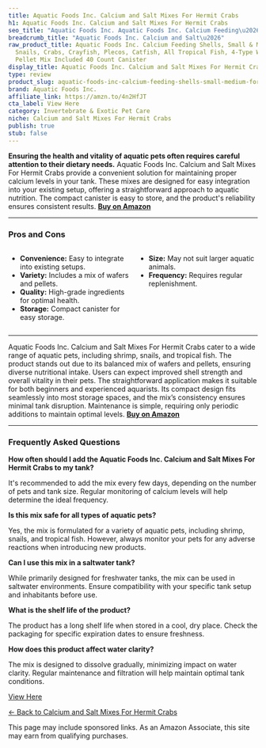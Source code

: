 ```yaml
---
title: Aquatic Foods Inc. Calcium and Salt Mixes For Hermit Crabs
h1: Aquatic Foods Inc. Calcium and Salt Mixes For Hermit Crabs
seo_title: "Aquatic Foods Inc. Aquatic Foods Inc. Calcium Feeding\u2026"
breadcrumb_title: "Aquatic Foods Inc. Calcium and Salt\u2026"
raw_product_title: Aquatic Foods Inc. Calcium Feeding Shells, Small & Medium for Shrimp,
  Snails, Crabs, Crayfish, Plecos, Catfish, All Tropical Fish, 4-Type Wafer & 12-Type
  Pellet Mix Included 40 Count Canister
display_title: Aquatic Foods Inc. Calcium and Salt Mixes For Hermit Crabs
type: review
product_slug: aquatic-foods-inc-calcium-feeding-shells-small-medium-for-shrimp-snails-751816d1
brand: Aquatic Foods Inc.
affiliate_link: https://amzn.to/4n2HfJT
cta_label: View Here
category: Invertebrate & Exotic Pet Care
niche: Calcium and Salt Mixes For Hermit Crabs
publish: true
stub: false
---
```


<div id="intro" class="full-width">
  <p><strong>Ensuring the health and vitality of aquatic pets often requires careful attention to their dietary needs.</strong> Aquatic Foods Inc. Calcium and Salt Mixes For Hermit Crabs provide a convenient solution for maintaining proper calcium levels in your tank. These mixes are designed for easy integration into your existing setup, offering a straightforward approach to aquatic nutrition. The compact canister is easy to store, and the product's reliability ensures consistent results. <a href="https://amzn.to/4n2HfJT" rel="nofollow sponsored noopener" target="_blank"><strong>Buy on Amazon</strong></a></p>
</div>

<hr />
<h3 id="pros-cons">Pros and Cons</h3>
<div class="pc-grid" style="display:grid;grid-template-columns:1fr 1fr;gap:16px;">
  <ul>
    <li><strong>Convenience:</strong> Easy to integrate into existing setups.</li>
    <li><strong>Variety:</strong> Includes a mix of wafers and pellets.</li>
    <li><strong>Quality:</strong> High-grade ingredients for optimal health.</li>
    <li><strong>Storage:</strong> Compact canister for easy storage.</li>
  </ul>
  <ul>
    <li><strong>Size:</strong> May not suit larger aquatic animals.</li>
    <li><strong>Frequency:</strong> Requires regular replenishment.</li>
  </ul>
</div>
<hr />

<div class="full-width">
  <p>Aquatic Foods Inc. Calcium and Salt Mixes For Hermit Crabs cater to a wide range of aquatic pets, including shrimp, snails, and tropical fish. The product stands out due to its balanced mix of wafers and pellets, ensuring diverse nutritional intake. Users can expect improved shell strength and overall vitality in their pets. The straightforward application makes it suitable for both beginners and experienced aquarists. Its compact design fits seamlessly into most storage spaces, and the mix’s consistency ensures minimal tank disruption. Maintenance is simple, requiring only periodic additions to maintain optimal levels. <a href="https://amzn.to/4n2HfJT" rel="nofollow sponsored noopener" target="_blank"><strong>Buy on Amazon</strong></a></p>
</div>

<hr />
<h3 id="faqs">Frequently Asked Questions</h3>

<p><strong>How often should I add the Aquatic Foods Inc. Calcium and Salt Mixes For Hermit Crabs to my tank?</strong></p>
<p>It's recommended to add the mix every few days, depending on the number of pets and tank size. Regular monitoring of calcium levels will help determine the ideal frequency.</p>

<p><strong>Is this mix safe for all types of aquatic pets?</strong></p>
<p>Yes, the mix is formulated for a variety of aquatic pets, including shrimp, snails, and tropical fish. However, always monitor your pets for any adverse reactions when introducing new products.</p>

<p><strong>Can I use this mix in a saltwater tank?</strong></p>
<p>While primarily designed for freshwater tanks, the mix can be used in saltwater environments. Ensure compatibility with your specific tank setup and inhabitants before use.</p>

<p><strong>What is the shelf life of the product?</strong></p>
<p>The product has a long shelf life when stored in a cool, dry place. Check the packaging for specific expiration dates to ensure freshness.</p>

<p><strong>How does this product affect water clarity?</strong></p>
<p>The mix is designed to dissolve gradually, minimizing impact on water clarity. Regular maintenance and filtration will help maintain optimal tank conditions.</p>
<p><a class="btn" href="https://amzn.to/4n2HfJT" target="_blank" rel="nofollow sponsored noopener">View Here</a></p>
<p><a href="/roundups/invertebrate-exotic-pet-care/calcium-and-salt-mixes-for-hermit-crabs/">← Back to Calcium and Salt Mixes For Hermit Crabs</a></p>
<aside class="disclosure">This page may include sponsored links. As an Amazon Associate, this site may earn from qualifying purchases.</aside>
